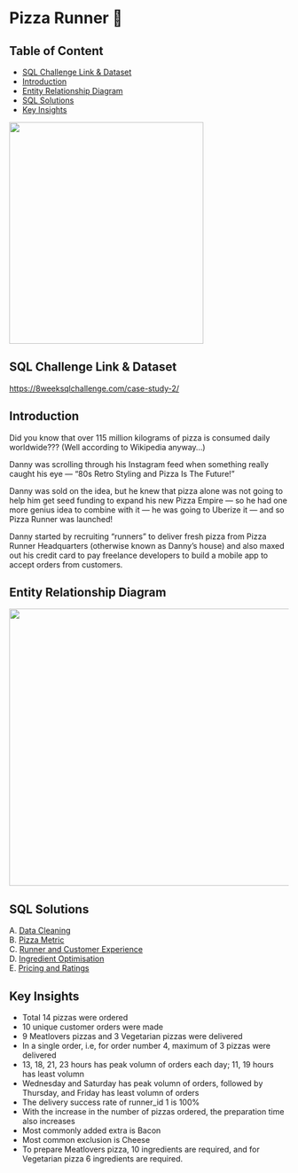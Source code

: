 # Pizza Runner 🍕

## Table of Content
* [SQL Challenge Link & Dataset](#sql-challenge-link--dataset)
* [Introduction](#introduction)
* [Entity Relationship Diagram](#entity-relationship-diagram)
* [SQL Solutions](#sql-solutions)
* [Key Insights](#key-insights)

<img src="https://miro.medium.com/max/828/1*_qg3jgz0W4aJ8AQEFyNesw.png" width="350" height="400">

## SQL Challenge Link & Dataset
https://8weeksqlchallenge.com/case-study-2/

## Introduction
Did you know that over 115 million kilograms of pizza is consumed daily worldwide??? (Well according to Wikipedia anyway…)

Danny was scrolling through his Instagram feed when something really caught his eye — “80s Retro Styling and Pizza Is The Future!”

Danny was sold on the idea, but he knew that pizza alone was not going to help him get seed funding to expand his new Pizza Empire — so he had one more genius idea to combine with it — he was going to Uberize it — and so Pizza Runner was launched!

Danny started by recruiting “runners” to deliver fresh pizza from Pizza Runner Headquarters (otherwise known as Danny’s house) and also maxed out his credit card to pay freelance developers to build a mobile app to accept orders from customers.

## Entity Relationship Diagram

<img src="https://miro.medium.com/max/828/1*6-cAt3wHrsK43NiUbdkCzw.png" width="800" height="500">

## SQL Solutions
A. [Data Cleaning](https://github.com/ritusantra/SQL-Projects/blob/main/Pizza%20Runner/Data%20Cleaning.sql) <br>
B. [Pizza Metric](https://github.com/ritusantra/SQL-Projects/blob/main/Pizza%20Runner/Pizza%20Metrics.sql) <br>
C. [Runner and Customer Experience](https://github.com/ritusantra/SQL-Projects/blob/main/Pizza%20Runner/Runner%20and%20Customer%20Experience.sql) <br>
D. [Ingredient Optimisation](https://github.com/ritusantra/SQL-Projects/blob/main/Pizza%20Runner/Ingredient%20Optimisation.sql) <br>
E. [Pricing and Ratings](https://github.com/ritusantra/SQL-Projects/blob/main/Pizza%20Runner/Pricing%20and%20Ratings.sql) <br>

## Key Insights

* Total 14 pizzas were ordered
* 10 unique customer orders were made
* 9 Meatlovers pizzas and 3 Vegetarian pizzas were delivered
* In a single order, i.e, for order number 4, maximum of 3 pizzas were delivered
* 13, 18, 21, 23 hours has peak volumn of orders each day; 11, 19 hours has least volumn
* Wednesday and Saturday has peak volumn of orders, followed by Thursday, and Friday has least volumn of orders
* The delivery success rate of runner_id 1 is 100%
* With the increase in the number of pizzas ordered, the preparation time also increases
* Most commonly added extra is Bacon
* Most common exclusion is Cheese
* To prepare Meatlovers pizza, 10 ingredients are required, and for Vegetarian pizza 6 ingredients are required.

